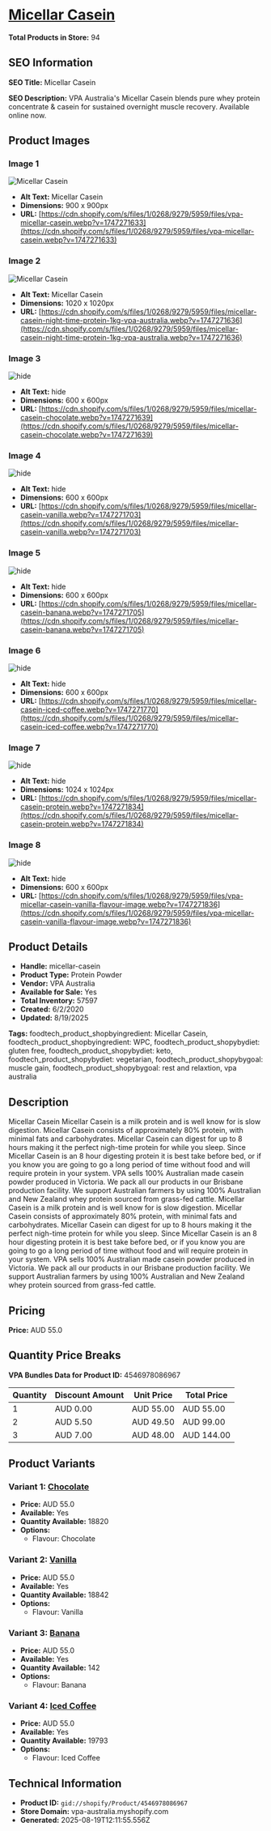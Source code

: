 # [Micellar Casein](https://vpa-australia.myshopify.com/products/micellar-casein)

**Total Products in Store:** 94

## SEO Information

**SEO Title:** Micellar Casein

**SEO Description:** VPA Australia's Micellar Casein blends pure whey protein concentrate & casein for sustained overnight muscle recovery. Available online now.

## Product Images

### Image 1
![Micellar Casein](https://cdn.shopify.com/s/files/1/0268/9279/5959/files/vpa-micellar-casein.webp?v=1747271633)

- **Alt Text:** Micellar Casein
- **Dimensions:** 900 x 900px
- **URL:** [https://cdn.shopify.com/s/files/1/0268/9279/5959/files/vpa-micellar-casein.webp?v=1747271633](https://cdn.shopify.com/s/files/1/0268/9279/5959/files/vpa-micellar-casein.webp?v=1747271633)

### Image 2
![Micellar Casein](https://cdn.shopify.com/s/files/1/0268/9279/5959/files/micellar-casein-night-time-protein-1kg-vpa-australia.webp?v=1747271636)

- **Alt Text:** Micellar Casein
- **Dimensions:** 1020 x 1020px
- **URL:** [https://cdn.shopify.com/s/files/1/0268/9279/5959/files/micellar-casein-night-time-protein-1kg-vpa-australia.webp?v=1747271636](https://cdn.shopify.com/s/files/1/0268/9279/5959/files/micellar-casein-night-time-protein-1kg-vpa-australia.webp?v=1747271636)

### Image 3
![hide](https://cdn.shopify.com/s/files/1/0268/9279/5959/files/micellar-casein-chocolate.webp?v=1747271639)

- **Alt Text:** hide
- **Dimensions:** 600 x 600px
- **URL:** [https://cdn.shopify.com/s/files/1/0268/9279/5959/files/micellar-casein-chocolate.webp?v=1747271639](https://cdn.shopify.com/s/files/1/0268/9279/5959/files/micellar-casein-chocolate.webp?v=1747271639)

### Image 4
![hide](https://cdn.shopify.com/s/files/1/0268/9279/5959/files/micellar-casein-vanilla.webp?v=1747271703)

- **Alt Text:** hide
- **Dimensions:** 600 x 600px
- **URL:** [https://cdn.shopify.com/s/files/1/0268/9279/5959/files/micellar-casein-vanilla.webp?v=1747271703](https://cdn.shopify.com/s/files/1/0268/9279/5959/files/micellar-casein-vanilla.webp?v=1747271703)

### Image 5
![hide](https://cdn.shopify.com/s/files/1/0268/9279/5959/files/micellar-casein-banana.webp?v=1747271705)

- **Alt Text:** hide
- **Dimensions:** 600 x 600px
- **URL:** [https://cdn.shopify.com/s/files/1/0268/9279/5959/files/micellar-casein-banana.webp?v=1747271705](https://cdn.shopify.com/s/files/1/0268/9279/5959/files/micellar-casein-banana.webp?v=1747271705)

### Image 6
![hide](https://cdn.shopify.com/s/files/1/0268/9279/5959/files/micellar-casein-iced-coffee.webp?v=1747271770)

- **Alt Text:** hide
- **Dimensions:** 600 x 600px
- **URL:** [https://cdn.shopify.com/s/files/1/0268/9279/5959/files/micellar-casein-iced-coffee.webp?v=1747271770](https://cdn.shopify.com/s/files/1/0268/9279/5959/files/micellar-casein-iced-coffee.webp?v=1747271770)

### Image 7
![hide](https://cdn.shopify.com/s/files/1/0268/9279/5959/files/micellar-casein-protein.webp?v=1747271834)

- **Alt Text:** hide
- **Dimensions:** 1024 x 1024px
- **URL:** [https://cdn.shopify.com/s/files/1/0268/9279/5959/files/micellar-casein-protein.webp?v=1747271834](https://cdn.shopify.com/s/files/1/0268/9279/5959/files/micellar-casein-protein.webp?v=1747271834)

### Image 8
![hide](https://cdn.shopify.com/s/files/1/0268/9279/5959/files/vpa-micellar-casein-vanilla-flavour-image.webp?v=1747271836)

- **Alt Text:** hide
- **Dimensions:** 600 x 600px
- **URL:** [https://cdn.shopify.com/s/files/1/0268/9279/5959/files/vpa-micellar-casein-vanilla-flavour-image.webp?v=1747271836](https://cdn.shopify.com/s/files/1/0268/9279/5959/files/vpa-micellar-casein-vanilla-flavour-image.webp?v=1747271836)

## Product Details

- **Handle:** micellar-casein
- **Product Type:** Protein Powder
- **Vendor:** VPA Australia
- **Available for Sale:** Yes
- **Total Inventory:** 57597
- **Created:** 6/2/2020
- **Updated:** 8/19/2025

**Tags:** foodtech_product_shopbyingredient: Micellar Casein, foodtech_product_shopbyingredient: WPC, foodtech_product_shopybydiet: gluten free, foodtech_product_shopybydiet: keto, foodtech_product_shopybydiet: vegetarian, foodtech_product_shopybygoal: muscle gain, foodtech_product_shopybygoal: rest and relaxtion, vpa australia

## Description

Micellar Casein Micellar Casein is a milk protein and is well know for is slow digestion. Micellar Casein consists of approximately 80% protein, with minimal fats and carbohydrates. Micellar Casein can digest for up to 8 hours making it the perfect nigh-time protein for while you sleep. Since Micellar Casein is an 8 hour digesting protein it is best take before bed, or if you know you are going to go a long period of time without food and will require protein in your system. VPA sells 100% Australian made casein powder produced in Victoria. We pack all our products in our Brisbane production facility. We support Australian farmers by using 100% Australian and New Zealand whey protein sourced from grass-fed cattle. Micellar Casein is a milk protein and is well know for is slow digestion. Micellar Casein consists of approximately 80% protein, with minimal fats and carbohydrates. Micellar Casein can digest for up to 8 hours making it the perfect nigh-time protein for while you sleep. Since Micellar Casein is an 8 hour digesting protein it is best take before bed, or if you know you are going to go a long period of time without food and will require protein in your system. VPA sells 100% Australian made casein powder produced in Victoria. We pack all our products in our Brisbane production facility. We support Australian farmers by using 100% Australian and New Zealand whey protein sourced from grass-fed cattle.

## Pricing

**Price:** AUD 55.0

## Quantity Price Breaks

**VPA Bundles Data for Product ID:** 4546978086967

| Quantity | Discount Amount | Unit Price | Total Price |
|----------|----------------|------------|-------------|
| 1 | AUD 0.00 | AUD 55.00 | AUD 55.00 |
| 2 | AUD 5.50 | AUD 49.50 | AUD 99.00 |
| 3 | AUD 7.00 | AUD 48.00 | AUD 144.00 |

## Product Variants

### Variant 1: [Chocolate](https://vpa-australia.myshopify.com/products/micellar-casein)

- **Price:** AUD 55.0
- **Available:** Yes
- **Quantity Available:** 18820
- **Options:**
  - Flavour: Chocolate

### Variant 2: [Vanilla](https://vpa-australia.myshopify.com/products/micellar-casein)

- **Price:** AUD 55.0
- **Available:** Yes
- **Quantity Available:** 18842
- **Options:**
  - Flavour: Vanilla

### Variant 3: [Banana](https://vpa-australia.myshopify.com/products/micellar-casein)

- **Price:** AUD 55.0
- **Available:** Yes
- **Quantity Available:** 142
- **Options:**
  - Flavour: Banana

### Variant 4: [Iced Coffee](https://vpa-australia.myshopify.com/products/micellar-casein)

- **Price:** AUD 55.0
- **Available:** Yes
- **Quantity Available:** 19793
- **Options:**
  - Flavour: Iced Coffee

## Technical Information

- **Product ID:** `gid://shopify/Product/4546978086967`
- **Store Domain:** vpa-australia.myshopify.com
- **Generated:** 2025-08-19T12:11:55.556Z

